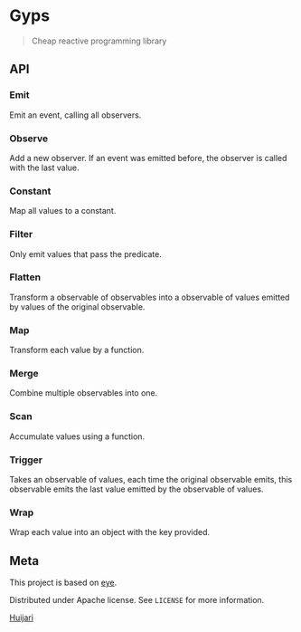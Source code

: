 # Gyps
> Cheap reactive programming library

## API
### Emit
Emit an event, calling all observers.

### Observe
Add a new observer. If an event was emitted before, the observer is called with the last value.

### Constant
Map all values to a constant.

### Filter
Only emit values that pass the predicate.

### Flatten
Transform a observable of observables into a observable of values emitted by values of the original observable.

### Map
Transform each value by a function.

### Merge
Combine multiple observables into one.

### Scan
Accumulate values using a function.

### Trigger
Takes an observable of values, each time the original observable emits, this observable emits the last value emitted by the observable of values.

### Wrap
Wrap each value into an object with the key provided.

## Meta
This project is based on [eye](https://github.com/huijari/eye).

Distributed under Apache license. See ``LICENSE`` for more information.

[Huijari](https://github.com/Huijari)
